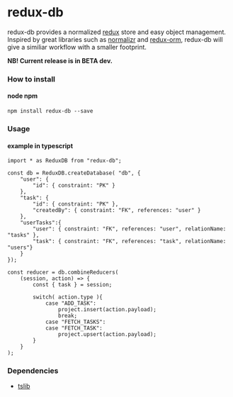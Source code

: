# redux-db

redux-db provides a normalized [redux](http://redux.js.org) store and easy object management. Inspired by great libraries such as [normalizr](https://www.npmjs.com/package/normalizr) and [redux-orm](https://www.npmjs.com/package/redux-orm), redux-db will give a similiar workflow with a smaller footprint.

**NB! Current release is in BETA dev.**

### How to install
#### node npm
```
npm install redux-db --save
```

### Usage
#### example in typescript
```
import * as ReduxDB from "redux-db";

const db = ReduxDB.createDatabase( "db", {
    "user": {
        "id": { constraint: "PK" }
    },
    "task": {
        "id": { constraint: "PK" },
        "createdBy": { constraint: "FK", references: "user" }
    },
    "userTasks":{
        "user": { constraint: "FK", references: "user", relationName: "tasks" },
        "task": { constraint: "FK", references: "task", relationName: "users"}
    }
});

const reducer = db.combineReducers(
    (session, action) => {
        const { task } = session;

        switch( action.type ){
            case "ADD_TASK":
                project.insert(action.payload);
                break;        
            case "FETCH_TASKS":
            case "FETCH_TASK":
                project.upsert(action.payload);
        }
    }
);
```

### Dependencies
* [tslib](https://www.npmjs.com/package/tslib)
